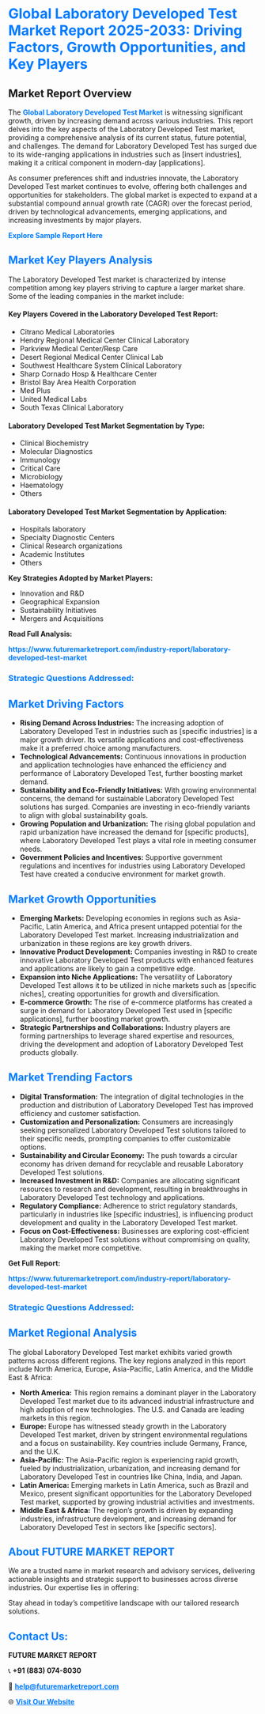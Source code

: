 <h1 style="color: #007BFF;">Global Laboratory Developed Test Market Report 2025-2033: Driving Factors, Growth Opportunities, and Key Players</h1>

<section id="overview">
<h2>Market Report Overview</h2>
<p>The <a href="https://www.futuremarketreport.com/industry-report/laboratory-developed-test-market" style="color: #007BFF; text-decoration: none;"><strong>Global Laboratory Developed Test Market</strong></a> is witnessing significant growth, driven by increasing demand across various industries. This report delves into the key aspects of the Laboratory Developed Test market, providing a comprehensive analysis of its current status, future potential, and challenges. The demand for Laboratory Developed Test has surged due to its wide-ranging applications in industries such as [insert industries], making it a critical component in modern-day [applications].</p>
<p>As consumer preferences shift and industries innovate, the Laboratory Developed Test market continues to evolve, offering both challenges and opportunities for stakeholders. The global market is expected to expand at a substantial compound annual growth rate (CAGR) over the forecast period, driven by technological advancements, emerging applications, and increasing investments by major players.</p>
</section>

<section id="overview">
<p><a href="https://www.futuremarketreport.com/request-sample/reportId=46665" style="color: #007BFF; text-decoration: none;"><strong>Explore Sample Report Here</strong></a></p>
</section>

<section id="key-players">
<h2 style="color: #007BFF;">Market Key Players Analysis</h2>
<p>The Laboratory Developed Test market is characterized by intense competition among key players striving to capture a larger market share. Some of the leading companies in the market include:</p>
<h4>Key Players Covered in the Laboratory Developed Test Report:</h4>
<ul><li>Citrano Medical Laboratories</li><li>Hendry Regional Medical Center Clinical Laboratory</li><li>Parkview Medical Center/Resp Care</li><li>Desert Regional Medical Center Clinical Lab</li><li>Southwest Healthcare System Clinical Laboratory</li><li>Sharp Cornado Hosp &amp; Healthcare Center</li><li>Bristol Bay Area Health Corporation</li><li>Med Plus</li><li>United Medical Labs</li><li>South Texas Clinical Laboratory</li></ul>
<h4>Laboratory Developed Test Market Segmentation by Type:</h4>
<ul><li>Clinical Biochemistry</li><li>Molecular Diagnostics</li><li>Immunology</li><li>Critical Care</li><li>Microbiology</li><li>Haematology</li><li>Others</li></ul>

<h4>Laboratory Developed Test Market Segmentation by Application:</h4>
<ul><li>Hospitals laboratory</li><li>Specialty Diagnostic Centers</li><li>Clinical Research organizations</li><li>Academic Institutes</li><li>Others</li></ul>
<p><strong>Key Strategies Adopted by Market Players:</strong></p>
<ul>
<li>Innovation and R&D</li>
<li>Geographical Expansion</li>
<li>Sustainability Initiatives</li>
<li>Mergers and Acquisitions</li>
</ul>
</section>

<section>
<p><strong>Read Full Analysis: </strong></p><a href="https://www.futuremarketreport.com/industry-report/laboratory-developed-test-market" style="color: #007BFF; text-decoration: none;"><strong>https://www.futuremarketreport.com/industry-report/laboratory-developed-test-market</strong></a>
<h3 style="color: #007BFF;">Strategic Questions Addressed:</h3>
</section>

<section id="driving-factors">
<h2 style="color: #007BFF;">Market Driving Factors</h2>
<ul>
<li><strong>Rising Demand Across Industries:</strong> The increasing adoption of Laboratory Developed Test in industries such as [specific industries] is a major growth driver. Its versatile applications and cost-effectiveness make it a preferred choice among manufacturers.</li>
<li><strong>Technological Advancements:</strong> Continuous innovations in production and application technologies have enhanced the efficiency and performance of Laboratory Developed Test, further boosting market demand.</li>
<li><strong>Sustainability and Eco-Friendly Initiatives:</strong> With growing environmental concerns, the demand for sustainable Laboratory Developed Test solutions has surged. Companies are investing in eco-friendly variants to align with global sustainability goals.</li>
<li><strong>Growing Population and Urbanization:</strong> The rising global population and rapid urbanization have increased the demand for [specific products], where Laboratory Developed Test plays a vital role in meeting consumer needs.</li>
<li><strong>Government Policies and Incentives:</strong> Supportive government regulations and incentives for industries using Laboratory Developed Test have created a conducive environment for market growth.</li>
</ul>
</section>

<section id="growth-opportunities">
<h2 style="color: #007BFF;">Market Growth Opportunities</h2>
<ul>
<li><strong>Emerging Markets:</strong> Developing economies in regions such as Asia-Pacific, Latin America, and Africa present untapped potential for the Laboratory Developed Test market. Increasing industrialization and urbanization in these regions are key growth drivers.</li>
<li><strong>Innovative Product Development:</strong> Companies investing in R&D to create innovative Laboratory Developed Test products with enhanced features and applications are likely to gain a competitive edge.</li>
<li><strong>Expansion into Niche Applications:</strong> The versatility of Laboratory Developed Test allows it to be utilized in niche markets such as [specific niches], creating opportunities for growth and diversification.</li>
<li><strong>E-commerce Growth:</strong> The rise of e-commerce platforms has created a surge in demand for Laboratory Developed Test used in [specific applications], further boosting market growth.</li>
<li><strong>Strategic Partnerships and Collaborations:</strong> Industry players are forming partnerships to leverage shared expertise and resources, driving the development and adoption of Laboratory Developed Test products globally.</li>
</ul>
</section>

<section id="trending-factors">
<h2 style="color: #007BFF;">Market Trending Factors</h2>
<ul>
<li><strong>Digital Transformation:</strong> The integration of digital technologies in the production and distribution of Laboratory Developed Test has improved efficiency and customer satisfaction.</li>
<li><strong>Customization and Personalization:</strong> Consumers are increasingly seeking personalized Laboratory Developed Test solutions tailored to their specific needs, prompting companies to offer customizable options.</li>
<li><strong>Sustainability and Circular Economy:</strong> The push towards a circular economy has driven demand for recyclable and reusable Laboratory Developed Test solutions.</li>
<li><strong>Increased Investment in R&D:</strong> Companies are allocating significant resources to research and development, resulting in breakthroughs in Laboratory Developed Test technology and applications.</li>
<li><strong>Regulatory Compliance:</strong> Adherence to strict regulatory standards, particularly in industries like [specific industries], is influencing product development and quality in the Laboratory Developed Test market.</li>
<li><strong>Focus on Cost-Effectiveness:</strong> Businesses are exploring cost-efficient Laboratory Developed Test solutions without compromising on quality, making the market more competitive.</li>
</ul>
</section>

<section>
<p><strong>Get Full Report: </strong></p><a href="https://www.futuremarketreport.com/industry-report/laboratory-developed-test-market" style="color: #007BFF; text-decoration: none;"><strong>https://www.futuremarketreport.com/industry-report/laboratory-developed-test-market</strong></a>
<h3 style="color: #007BFF;">Strategic Questions Addressed:</h3>
</section>


<section id="regional-analysis">
<h2 style="color: #007BFF;">Market Regional Analysis</h2>
<p>The global Laboratory Developed Test market exhibits varied growth patterns across different regions. The key regions analyzed in this report include North America, Europe, Asia-Pacific, Latin America, and the Middle East & Africa:</p>
<ul>
<li><strong>North America:</strong> This region remains a dominant player in the Laboratory Developed Test market due to its advanced industrial infrastructure and high adoption of new technologies. The U.S. and Canada are leading markets in this region.</li>
<li><strong>Europe:</strong> Europe has witnessed steady growth in the Laboratory Developed Test market, driven by stringent environmental regulations and a focus on sustainability. Key countries include Germany, France, and the U.K.</li>
<li><strong>Asia-Pacific:</strong> The Asia-Pacific region is experiencing rapid growth, fueled by industrialization, urbanization, and increasing demand for Laboratory Developed Test in countries like China, India, and Japan.</li>
<li><strong>Latin America:</strong> Emerging markets in Latin America, such as Brazil and Mexico, present significant opportunities for the Laboratory Developed Test market, supported by growing industrial activities and investments.</li>
<li><strong>Middle East & Africa:</strong> The region’s growth is driven by expanding industries, infrastructure development, and increasing demand for Laboratory Developed Test in sectors like [specific sectors].</li>
</ul>
</section>

<footer>
<h2 style="color: #007BFF;">About FUTURE MARKET REPORT</h2>
<p>We are a trusted name in market research and advisory services, delivering actionable insights and strategic support to businesses across diverse industries. Our expertise lies in offering:</p>

<p>Stay ahead in today’s competitive landscape with our tailored research solutions.</p>

<h2 style="color: #007BFF;">Contact Us:</h2>
<p><strong>FUTURE MARKET REPORT</strong></p>
<p>📞 <strong>+91 (883) 074-8030</strong></p>
<p>📧 <strong><a href="mailto:help@futuremarketreport.com" style="color: #007BFF;">help@futuremarketreport.com</a></strong></p>
<p>🌐 <strong><a href="https://www.futuremarketreport.com/" style="color: #007BFF;">Visit Our Website</a></strong></p>
</footer>